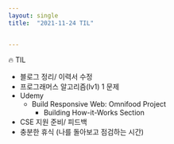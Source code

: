 ```yaml
---
layout: single
title:  "2021-11-24 TIL"


---
```


🔥 TIL

- 블로그 정리/ 이력서 수정
- 프로그래머스 알고리즘(lv1) 1 문제
- Udemy
  - Build Responsive Web: Omnifood Project 
    - Building How-it-Works Section
- CSE 지원 준비/ 피드백
- 충분한 휴식 (나를 돌아보고 점검하는 시간)

